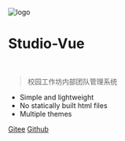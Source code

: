 ![logo](https://pictured-bed.oss-cn-beijing.aliyuncs.com/img/2022/6/202206151314105.png) <!-- 替换为你的 logo 路径 -->
# Studio-Vue
​
> 校园工作坊内部团队管理系统

- Simple and lightweight
- No statically built html files
- Multiple themes

[Gitee](https://gitee.com/changluJava/studio-vue)
[Github](https://github.com/changluya/Studio-Vue)